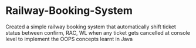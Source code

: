 # Railway-Booking-System
Created a simple railway booking system that automatically shift ticket status between confirm, RAC, WL when any ticket gets cancelled at console level to implement the OOPS concepts learnt in Java

